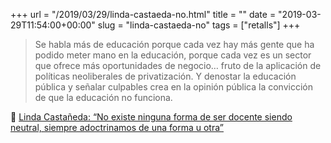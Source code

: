 +++
url = "/2019/03/29/linda-castaeda-no.html"
title = ""
date = "2019-03-29T11:54:00+00:00"
slug = "linda-castaeda-no"
tags = ["retalls"]
+++

> Se habla más de educación porque cada vez hay más gente que ha podido meter mano en la educación, porque cada vez es un sector que ofrece más oportunidades de negocio… fruto de la aplicación de políticas neoliberales de privatización. Y denostar la educación pública y señalar culpables crea en la opinión pública la convicción de que la educación no funciona.

📎 [Linda Castañeda: “No existe ninguna forma de ser docente siendo neutral, siempre adoctrinamos de una forma u otra”](https://yosoytuprofe.20minutos.es/2019/03/26/entrevista-linda-castaneda/)

